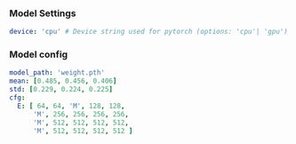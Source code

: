 ### Model Settings
```yaml
device: 'cpu' # Device string used for pytorch (options: 'cpu'| 'gpu')
```

### Model config

```yaml
model_path: 'weight.pth'
mean: [0.485, 0.456, 0.406]
std: [0.229, 0.224, 0.225]
cfg:
  E: [ 64, 64, 'M', 128, 128,
      'M', 256, 256, 256, 256,
      'M', 512, 512, 512, 512,
      'M', 512, 512, 512, 512 ]
```
